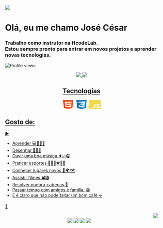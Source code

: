 <img src="https://raw.githubusercontent.com/kaueMarques/kaueMarques/master/hi.gif" width="30px"><h1> Olá, eu me chamo José César </h1>
<h3>Trabalho como instrutor na HcodeLab.<br>
Estou sempre pronto para entrar em novos projetos e aprender novas tecnologias.</h3>

<p align="left"> <img src="https://komarev.com/ghpvc/?username=JCDantas&color=yellow" alt="Profile views" /> </p>


<div align="center">
  <a href="https://github.com/JCDantas">
  <img height="180em" src="https://github-readme-stats.vercel.app/api?username=JCdantas&show_icons=true&theme=dark&include_all_commits=true&count_private=true"/>
  <img height="180em" object-fit="cover" margin-top="10px" src="https://github-readme-stats.vercel.app/api/top-langs/?username=JCDantas&layout=compact&langs_count=7&theme=dark"/>
</div>

  ##

</div>

<div align="center">
   <h2>Tecnologias</h2>
  <img align="center" alt="César-HTML" height="30" width="40" src="https://raw.githubusercontent.com/devicons/devicon/master/icons/html5/html5-original.svg">
  <img align="center" alt="César-CSS" height="30" width="40" src="https://raw.githubusercontent.com/devicons/devicon/master/icons/css3/css3-original.svg">
  <img align="center" alt="César-Js" height="30" width="40" src="https://raw.githubusercontent.com/devicons/devicon/master/icons/javascript/javascript-plain.svg">
</div>
 
  ##

<div>
    <h2>Gosto de:</h2>

▶️
  
  - Aprender 💻🧑🏼‍💻
  - Desenhar ✍🏼📝
  - Ouvir uma boa música 🔉🎶🎧
  - Praticar esportes ⛹🏼🚴⚽🏈🏀
  - Conhecer lugares novos 🚀🌍🗺️
  - Assistir filmes 📽️🎬
  - Resolver quebra-cabeças 🧩
  - Passar tempo com amigos e família. 😁 
  - E é claro que não pode faltar um bom café ☕

🔁

</div>

<img align="right" height="590em" src="https://raw.githubusercontent.com/gist/JCDantas/a30ade53919c2128d48c691dadc3686c/raw/d2a1801834628df63555de66ae9a7e968933dd7a/github.card.svg"/>

   ##
  
  <div align="center">
  <a href="https://instagram.com/cesar_jcad" target="_blank"><img src="https://img.shields.io/badge/-Instagram-%23E4405F?style=for-the-badge&logo=instagram&logoColor=white" target="_blank"></a>
  <a href="https://discord.gg/JCésar#8856" target="_blank"><img src="https://img.shields.io/badge/Discord-7289DA?style=for-the-badge&logo=discord&logoColor=white" target="_blank"></a>
   <a href="https://www.linkedin.com/in/jos%C3%A9-c%C3%A9sar-dantas-434006228/" target="_blank"><img src="https://img.shields.io/badge/-LinkedIn-%230077B5?style=for-the-badge&logo=linkedin&logoColor=white" target="_blank"></a>
   <a href = "mailto:contatocesar250709@gmail.com"><img src="https://img.shields.io/badge/-Gmail-%23333?style=for-the-badge&logo=gmail&logoColor=white" target="_blank"></a>

</div>


